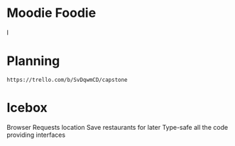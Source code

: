 # Moodie Foodie
I




# Planning
    https://trello.com/b/SvDqwmCD/capstone

# Icebox
Browser Requests location
Save restaurants for later
Type-safe all the code providing interfaces